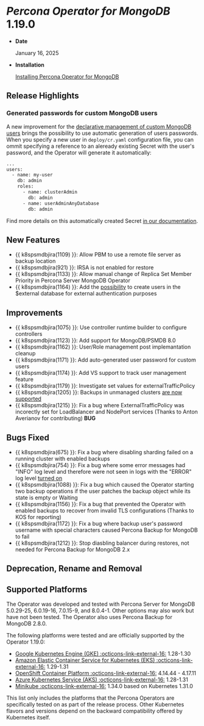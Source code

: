 # *Percona Operator for MongoDB* 1.19.0

* **Date**

    January 16, 2025

* **Installation**

    [Installing Percona Operator for MongoDB](../System-Requirements.md#installation-guidelines)

## Release Highlights

### Generated passwords for custom MongoDB users

A new improvement for the [declarative management of custom MongoDB users](https://docs.percona.com/percona-operator-for-mongodb/users.html#unprivileged-users) brings the possibility to use automatic generation of users passwords. When you specify a new user in `deploy/cr.yaml` configuration file, you can ommit specifying a reference to an aleready existing Secret with the user's password, and the Operator will generate it automatically:

``` {.bash data-prompt="$"}
...
users:
  - name: my-user
    db: admin
    roles:
      - name: clusterAdmin
        db: admin
      - name: userAdminAnyDatabase
        db: admin
```

Find more details on this automatically created Secret [in our documentation](../users.md#custom-mongodb-roles).


## New Features

* {{ k8spsmdbjira(1109) }}: Allow PBM to use a remote file server as backup location
* {{ k8spsmdbjira(921) }}: IRSA is not enabled for restore
* {{ k8spsmdbjira(1133) }}: Allow manual change of Replica Set Member Priority in Percona Server MongoDB Operator
* {{ k8spsmdbjira(1164) }}: Add the [possibility](../users.md#commonsecret) to create users in the $external database for external authentication purposes 

## Improvements

* {{ k8spsmdbjira(1075) }}: Use controller runtime builder to configure controllers
* {{ k8spsmdbjira(1123) }}: Add support for MongoDB/PSMDB 8.0
* {{ k8spsmdbjira(1162) }}: User/Role management post implemantation cleanup
* {{ k8spsmdbjira(1171) }}: Add auto-generated user password for custom users
* {{ k8spsmdbjira(1174) }}: Add VS support to track user management feature
* {{ k8spsmdbjira(1179) }}: Investigate set values for externalTrafficPolicy 
* {{ k8spsmdbjira(1205) }}: Backups in unmanaged clusters [are now supported](../replication-backups.md)
* {{ k8spsmdbjira(1215) }}: Fix a bug where ExternalTrafficPolicy was incorectly set for LoadBalancer and NodePort services (Thanks to Anton Averianov for contributing) **BUG**

## Bugs Fixed

* {{ k8spsmdbjira(675) }}: Fix a bug where disabling sharding failed on a running cluster with enabled backups
* {{ k8spsmdbjira(754) }}: Fix a bug where some error messages had "INFO" log level and therefore were not seen in logs with the "ERROR" log level [turned on](debug-logs.md#changing-logs-representation)
* {{ k8spsmdbjira(1088) }}: Fix a bug which caused the Operator starting two backup operations if the user patches the backup object while its state is empty or Waiting 
* {{ k8spsmdbjira(1156) }}: Fix a bug that prevented the Operator with enabled backups to recover from invalid TLS configurations (Thanks to KOS for reporting)
* {{ k8spsmdbjira(1172) }}: Fix a bug where backup user's password username with special characters caused Percona Backup for MongoDB to fail
* {{ k8spsmdbjira(1212) }}: Stop diasbling balancer during restores, not needed for Percona Backup for MongoDB 2.x

## Deprecation, Rename and Removal

## Supported Platforms

The Operator was developed and tested with Percona Server for MongoDB 5.0.29-25,
6.0.19-16, 7.0.15-9, and 8.0.4-1. Other options may also work but have not been tested. The
Operator also uses Percona Backup for MongoDB 2.8.0.

The following platforms were tested and are officially supported by the Operator
1.19.0:

* [Google Kubernetes Engine (GKE) :octicons-link-external-16:](https://cloud.google.com/kubernetes-engine) 1.28-1.30
* [Amazon Elastic Container Service for Kubernetes (EKS) :octicons-link-external-16:](https://aws.amazon.com) 1.29-1.31
* [OpenShift Container Platform :octicons-link-external-16:](https://www.redhat.com/en/technologies/cloud-computing/openshift) 4.14.44 - 4.17.11
* [Azure Kubernetes Service (AKS) :octicons-link-external-16:](https://azure.microsoft.com/en-us/services/kubernetes-service/) 1.28-1.31
* [Minikube :octicons-link-external-16:](https://github.com/kubernetes/minikube) 1.34.0 based on Kubernetes 1.31.0

This list only includes the platforms that the Percona Operators are specifically tested on as part of the release process. Other Kubernetes flavors and versions depend on the backward compatibility offered by Kubernetes itself.
